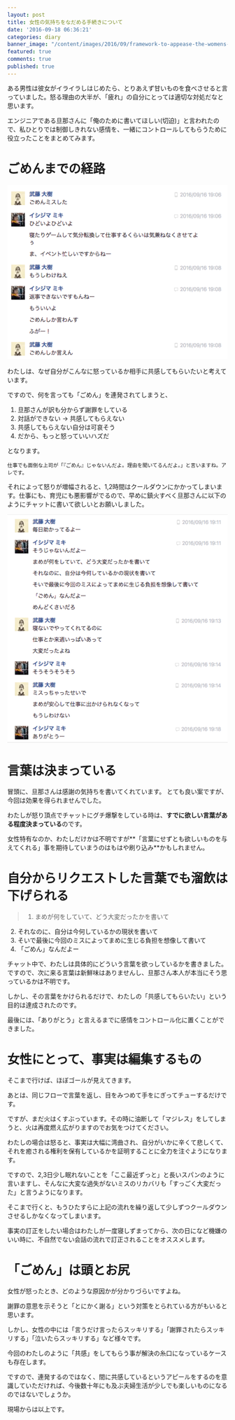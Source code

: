 ```yaml
---
layout: post
title: 女性の気持ちをなだめる手続きについて
date: '2016-09-18 06:36:21'
categories: diary
banner_image: "/content/images/2016/09/framework-to-appease-the-womens-feelings/banner.jpg"
featured: true
comments: true
published: true
---
```


ある男性は彼女がイライラしはじめたら、とりあえず甘いものを食べさせると言っていました。怒る理由の大半が、「疲れ」の自分にとっては適切な対処だなと思います。

<!--more-->

エンジニアである旦那さんに「俺のために書いてほしい(切迫)」と言われたので、私ひとりでは制御しきれない感情を、一緒にコントロールしてもらうために役立ったことをまとめてみます。

# ごめんまでの経路

![](/content/images/2016/09/framework-to-appease-the-womens-feelings/01.png)

わたしは、なぜ自分がこんなに怒っているか相手に共感してもらいたいと考えています。

ですので、何を言っても「ごめん」を連発されてしまうと、

1. 旦那さんが訳も分からず謝罪をしている
2. 対話ができない → 共感してもらえない
3. 共感してもらえない自分は可哀そう
4. だから、もっと怒っていいハズだ

となります。

<small>仕事でも面倒な上司が「『ごめん』じゃないんだよ。理由を聞いてるんだよ。」と言いますね。アレです。</small>

それによって怒りが増幅されると、1,2時間はクールダウンにかかってしまいます。仕事にも、育児にも悪影響がでるので、早めに鎮火すべく旦那さんに以下のようにチャットに書いて欲しいとお願いしました。

![](/content/images/2016/09/framework-to-appease-the-womens-feelings/02.png)

# 言葉は決まっている

冒頭に、旦那さんは感謝の気持ちを書いてくれています。
とても良い案ですが、今回は効果を得られませんでした。

わたしが怒り頂点でチャットにグチ爆撃をしている時は、**すでに欲しい言葉がある程度決まっている**のです。

女性特有なのか、わたしだけかは不明ですが**「言葉にせずとも欲しいものを与えてくれる」事を期待していまうのはもはや刷り込み**かもしれません。

# 自分からリクエストした言葉でも溜飲は下げられる

> 1. まめが何をしていて、どう大変だったかを書いて
2. それなのに、自分は今何しているかの現状を書いて
3. そいで最後に今回のミスによってまめに生じる負担を想像して書いて
4. 「ごめん」なんだよー


チャット中で、わたしは具体的にどういう言葉を欲っしているかを書きました。ですので、次に来る言葉は新鮮味はありませんし、旦那さん本人が本当にそう思っているかは不明です。

しかし、その言葉をかけられるだけで、わたしの「共感してもらいたい」という目的は達成されたのです。

最後には、「ありがとう」と言えるまでに感情をコントロール化に置くことができました。

# 女性にとって、事実は編集するもの

そこまで行けば、ほぼゴールが見えてきます。

あとは、同じフローで言葉を返し、目をみつめて手をにぎってチューするだけです。

ですが、まだ火はくすぶっています。その時に油断して「マジレス」をしてしまうと、火は再度燃え広がりますのでお気をつけてください。

わたしの場合は怒ると、事実は大幅に湾曲され、自分がいかに辛くて悲しくて、それを癒される権利を保有しているかを証明することに全力を注ぐようになります。

ですので、2,3日少し眠れないことを「ここ最近ずっと」と長いスパンのように言いますし、そんなに大変な過失がないミスのリカバリも「すっごく大変だった」と言うようになります。

そこまで行くと、もうひたすらに上記の流れを繰り返して少しずつクールダウンさせるしかなくなってしまいます。

事実の訂正をしたい場合はわたしが一度寝しずまってから、次の日になど機嫌のいい時に、不自然でない会話の流れで訂正されることをオススメします。

# 「ごめん」は頭とお尻

女性が怒ったとき、どのような原因かが分かりづらいですよね。

謝罪の意思を示そうと「とにかく謝る」という対策をとられている方がもいると思います。

しかし、女性の中には「言うだけ言ったらスッキリする」「謝罪されたらスッキリする」「泣いたらスッキリする」など様々です。

今回のわたしのように「共感」をしてもらう事が解決の糸口になっているケースも存在します。

ですので、連発するのではなく、間に共感しているというアピールをするのを意識していただければ、今後数十年にも及ぶ夫婦生活が少しでも楽しいものになるのではないでしょうか。

現場からは以上です。